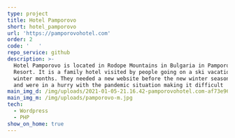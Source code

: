 ```yaml
---
type: project
title: Hotel Pamporovo
short: hotel_pamporovo
url: 'https://pamporovohotel.com'
order: 2
code: '   '
repo_service: github
description: >-
  Hotel Pamporovo is located in Rodope Mountains in Bulgaria in Pamporovo Ski
  Resort. It is a family hotel visited by people going on a ski vacation in the
  winter months. They needed a new website before the new winter season starts
  and were in a hurry with the pandemic situation making it difficult
main_img_d: /img/uploads/2021-01-05-21.16.42-pamporovohotel.com-af73e96233b3.png
main_img_m: /img/uploads/pamporovo-m.jpg
tech:
  - Wordpress
  - PHP
show_on_home: true
---
```


